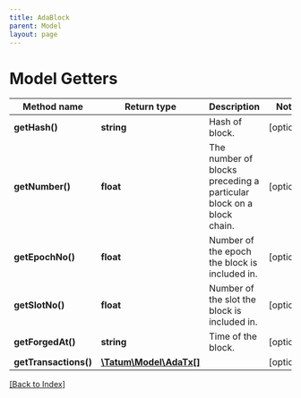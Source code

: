 ```yaml
---
title: AdaBlock
parent: Model
layout: page
---
```


# Model Getters

Method name | Return type | Description | Notes
------------ | ------------- | ------------- | -------------
**getHash()** | **string** | Hash of block. | [optional]
**getNumber()** | **float** | The number of blocks preceding a particular block on a block chain. | [optional]
**getEpochNo()** | **float** | Number of the epoch the block is included in. | [optional]
**getSlotNo()** | **float** | Number of the slot the block is included in. | [optional]
**getForgedAt()** | **string** | Time of the block. | [optional]
**getTransactions()** | [**\Tatum\Model\AdaTx[]**](AdaTx.md) |  | [optional]

[[Back to Index]](../index.md)
